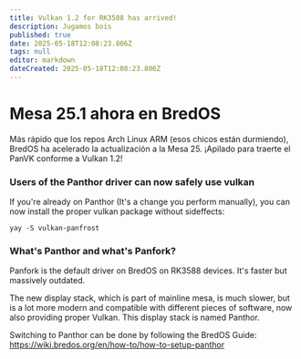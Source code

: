 ```yaml
---
title: Vulkan 1.2 for RK3588 has arrived!
description: Jugamos bois
published: true
date: 2025-05-18T12:08:23.806Z
tags: null
editor: markdown
dateCreated: 2025-05-18T12:08:23.806Z
---
```


# Mesa 25.1 ahora en BredOS

Más rápido que los repos Arch Linux ARM (esos chicos están durmiendo),
BredOS ha acelerado la actualización a la Mesa 25. ¡Apilado para traerte el PanVK conforme a Vulkan 1.2!

### Users of the Panthor driver can now safely use vulkan

If you're already on Panthor (It's a change you perform manually), you can now install the proper vulkan package without sideffects:

```
yay -S vulkan-panfrost
```

### What's Panthor and what's Panfork?

Panfork is the default driver on BredOS on RK3588 devices.
It's faster but massively outdated.

The new display stack, which is part of mainline mesa, is much slower, but is a lot more modern and compatible with different pieces of software, now also providing proper Vulkan.
This display stack is named Panthor.

Switching to Panthor can be done by following the BredOS Guide:
https://wiki.bredos.org/en/how-to/how-to-setup-panthor